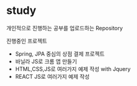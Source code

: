 # study
개인적으로 진행하는 공부를 업로드하는 Repository


진행중인 프로젝트
- Spring, JPA 중심의 상점 결제 프로젝트
- 바닐라 JS로 크롬 앱 만들기
- HTML,CSS,JS로 여러가지 예제 작성 with Jquery
- REACT JS로 여러가지 예제 작성
